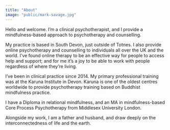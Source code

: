 ```yaml
---
title: "About"
image: "public/mark-savage.jpg"
---
```


Hello and welcome. I’m a clinical psychotherapist, and I provide a mindfulness-based approach to psychotherapy and counselling.

My practice is based in South Devon, just outside of Totnes. I also provide online psychotherapy and counselling to individuals all over the UK and the world. I’ve found online therapy to be an effective way for people to access help and support; and for me it’s a joy to be able to work with people regardless of where they’re living.

I’ve been in clinical practice since 2014. My primary professional training was at the Karuna Institute in Devon. Karuna is one of the oldest centres worldwide to provide psychotherapy training based on Buddhist mindfulness practice.

I have a Diploma in relational mindfulness, and an MA in mindfulness-based Core Process Psychotherapy from Middlesex University London.

Alongside my work, I am a father and husband, and draw deeply on the interconnectedness of life and the earth.